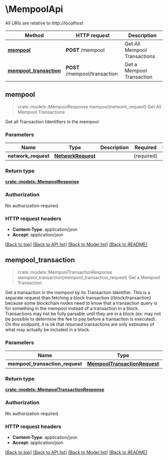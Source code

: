 # \MempoolApi

All URIs are relative to *http://localhost*

Method | HTTP request | Description
------------- | ------------- | -------------
[**mempool**](MempoolApi.md#mempool) | **POST** /mempool | Get All Mempool Transactions
[**mempool_transaction**](MempoolApi.md#mempool_transaction) | **POST** /mempool/transaction | Get a Mempool Transaction



## mempool

> crate::models::MempoolResponse mempool(network_request)
Get All Mempool Transactions

Get all Transaction Identifiers in the mempool

### Parameters


Name | Type | Description  | Required | Notes
------------- | ------------- | ------------- | ------------- | -------------
**network_request** | [**NetworkRequest**](NetworkRequest.md) |  | [required] |

### Return type

[**crate::models::MempoolResponse**](MempoolResponse.md)

### Authorization

No authorization required

### HTTP request headers

- **Content-Type**: application/json
- **Accept**: application/json

[[Back to top]](#) [[Back to API list]](../README.md#documentation-for-api-endpoints) [[Back to Model list]](../README.md#documentation-for-models) [[Back to README]](../README.md)


## mempool_transaction

> crate::models::MempoolTransactionResponse mempool_transaction(mempool_transaction_request)
Get a Mempool Transaction

Get a transaction in the mempool by its Transaction Identifier. This is a separate request than fetching a block transaction (/block/transaction) because some blockchain nodes need to know that a transaction query is for something in the mempool instead of a transaction in a block.  Transactions may not be fully parsable until they are in a block (ex: may not be possible to determine the fee to pay before a transaction is executed). On this endpoint, it is ok that returned transactions are only estimates of what may actually be included in a block. 

### Parameters


Name | Type | Description  | Required | Notes
------------- | ------------- | ------------- | ------------- | -------------
**mempool_transaction_request** | [**MempoolTransactionRequest**](MempoolTransactionRequest.md) |  | [required] |

### Return type

[**crate::models::MempoolTransactionResponse**](MempoolTransactionResponse.md)

### Authorization

No authorization required

### HTTP request headers

- **Content-Type**: application/json
- **Accept**: application/json

[[Back to top]](#) [[Back to API list]](../README.md#documentation-for-api-endpoints) [[Back to Model list]](../README.md#documentation-for-models) [[Back to README]](../README.md)

